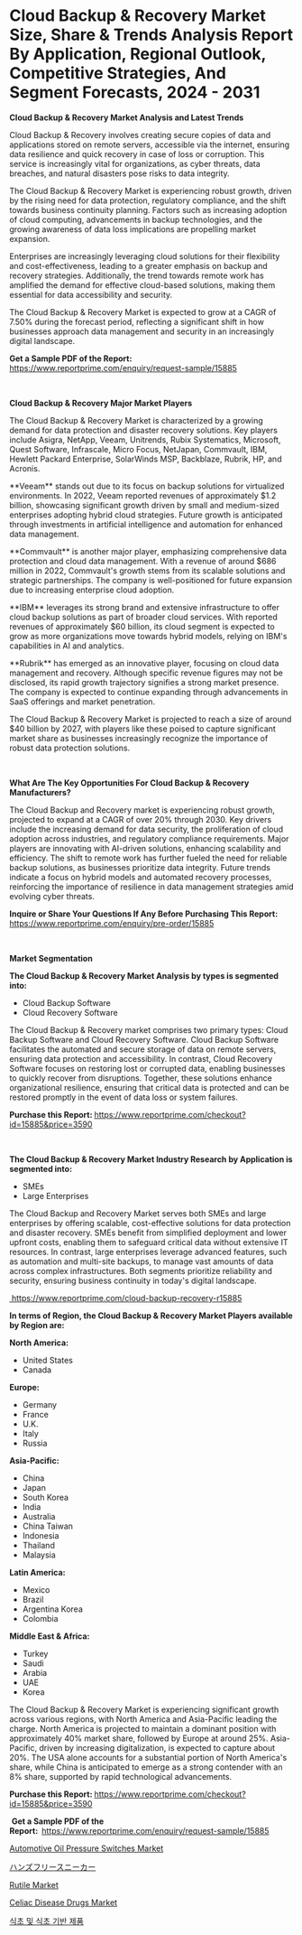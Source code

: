 <p><h1>Cloud Backup & Recovery Market Size, Share & Trends Analysis Report By Application, Regional Outlook, Competitive Strategies, And Segment Forecasts, 2024 - 2031</h1></p><p><strong>Cloud Backup & Recovery Market Analysis and Latest Trends</strong></p>
<p><p>Cloud Backup & Recovery involves creating secure copies of data and applications stored on remote servers, accessible via the internet, ensuring data resilience and quick recovery in case of loss or corruption. This service is increasingly vital for organizations, as cyber threats, data breaches, and natural disasters pose risks to data integrity. </p><p>The Cloud Backup & Recovery Market is experiencing robust growth, driven by the rising need for data protection, regulatory compliance, and the shift towards business continuity planning. Factors such as increasing adoption of cloud computing, advancements in backup technologies, and the growing awareness of data loss implications are propelling market expansion. </p><p>Enterprises are increasingly leveraging cloud solutions for their flexibility and cost-effectiveness, leading to a greater emphasis on backup and recovery strategies. Additionally, the trend towards remote work has amplified the demand for effective cloud-based solutions, making them essential for data accessibility and security.</p><p>The Cloud Backup & Recovery Market is expected to grow at a CAGR of 7.50% during the forecast period, reflecting a significant shift in how businesses approach data management and security in an increasingly digital landscape.</p></p>
<p><strong>Get a Sample PDF of the Report:&nbsp;</strong> <a href="https://www.reportprime.com/enquiry/request-sample/15885">https://www.reportprime.com/enquiry/request-sample/15885</a></p>
<p>&nbsp;</p>
<p><strong>Cloud Backup & Recovery Major Market Players</strong></p>
<p><p>The Cloud Backup & Recovery Market is characterized by a growing demand for data protection and disaster recovery solutions. Key players include Asigra, NetApp, Veeam, Unitrends, Rubix Systematics, Microsoft, Quest Software, Infrascale, Micro Focus, NetJapan, Commvault, IBM, Hewlett Packard Enterprise, SolarWinds MSP, Backblaze, Rubrik, HP, and Acronis.</p><p>**Veeam** stands out due to its focus on backup solutions for virtualized environments. In 2022, Veeam reported revenues of approximately $1.2 billion, showcasing significant growth driven by small and medium-sized enterprises adopting hybrid cloud strategies. Future growth is anticipated through investments in artificial intelligence and automation for enhanced data management.</p><p>**Commvault** is another major player, emphasizing comprehensive data protection and cloud data management. With a revenue of around $686 million in 2022, Commvault's growth stems from its scalable solutions and strategic partnerships. The company is well-positioned for future expansion due to increasing enterprise cloud adoption.</p><p>**IBM** leverages its strong brand and extensive infrastructure to offer cloud backup solutions as part of broader cloud services. With reported revenues of approximately $60 billion, its cloud segment is expected to grow as more organizations move towards hybrid models, relying on IBM's capabilities in AI and analytics.</p><p>**Rubrik** has emerged as an innovative player, focusing on cloud data management and recovery. Although specific revenue figures may not be disclosed, its rapid growth trajectory signifies a strong market presence. The company is expected to continue expanding through advancements in SaaS offerings and market penetration.</p><p>The Cloud Backup & Recovery Market is projected to reach a size of around $40 billion by 2027, with players like these poised to capture significant market share as businesses increasingly recognize the importance of robust data protection solutions.</p></p>
<p>&nbsp;</p>
<p><strong>What Are The Key Opportunities For Cloud Backup & Recovery Manufacturers?</strong></p>
<p><p>The Cloud Backup and Recovery market is experiencing robust growth, projected to expand at a CAGR of over 20% through 2030. Key drivers include the increasing demand for data security, the proliferation of cloud adoption across industries, and regulatory compliance requirements. Major players are innovating with AI-driven solutions, enhancing scalability and efficiency. The shift to remote work has further fueled the need for reliable backup solutions, as businesses prioritize data integrity. Future trends indicate a focus on hybrid models and automated recovery processes, reinforcing the importance of resilience in data management strategies amid evolving cyber threats.</p></p>
<p><strong>Inquire or Share Your Questions If Any Before Purchasing This Report:</strong> <a href="https://www.reportprime.com/enquiry/pre-order/15885">https://www.reportprime.com/enquiry/pre-order/15885</a></p>
<p>&nbsp;</p>
<p><strong>Market Segmentation</strong></p>
<p><strong>The Cloud Backup & Recovery Market Analysis by types is segmented into:</strong></p>
<p><ul><li>Cloud Backup Software</li><li>Cloud Recovery Software</li></ul></p>
<p><p>The Cloud Backup & Recovery market comprises two primary types: Cloud Backup Software and Cloud Recovery Software. Cloud Backup Software facilitates the automated and secure storage of data on remote servers, ensuring data protection and accessibility. In contrast, Cloud Recovery Software focuses on restoring lost or corrupted data, enabling businesses to quickly recover from disruptions. Together, these solutions enhance organizational resilience, ensuring that critical data is protected and can be restored promptly in the event of data loss or system failures.</p></p>
<p><strong>Purchase this Report:&nbsp;</strong><a href="https://www.reportprime.com/checkout?id=15885&price=3590">https://www.reportprime.com/checkout?id=15885&price=3590</a></p>
<p>&nbsp;</p>
<p><strong>The Cloud Backup & Recovery Market Industry Research by Application is segmented into:</strong></p>
<p><ul><li>SMEs</li><li>Large Enterprises</li></ul></p>
<p><p>The Cloud Backup and Recovery Market serves both SMEs and large enterprises by offering scalable, cost-effective solutions for data protection and disaster recovery. SMEs benefit from simplified deployment and lower upfront costs, enabling them to safeguard critical data without extensive IT resources. In contrast, large enterprises leverage advanced features, such as automation and multi-site backups, to manage vast amounts of data across complex infrastructures. Both segments prioritize reliability and security, ensuring business continuity in today's digital landscape.</p></p>
<p><a href="https://www.reportprime.com/cloud-backup-recovery-r15885">&nbsp;https://www.reportprime.com/cloud-backup-recovery-r15885</a></p>
<p><strong>In terms of Region, the Cloud Backup & Recovery Market Players available by Region are:</strong></p>
<p>
    <p> <strong> North America: </strong>
        <ul>
            <li>United States</li>
            <li>Canada</li>
        </ul>
        </p> 
    <p> <strong> Europe: </strong>
        <ul>
            <li>Germany</li>
            <li>France</li>
            <li>U.K.</li>
            <li>Italy</li>
            <li>Russia</li>
        </ul>
        </p> 
    <p> <strong> Asia-Pacific: </strong>
        <ul>
            <li>China</li>
            <li>Japan</li>
            <li>South Korea</li>
            <li>India</li>
            <li>Australia</li>
            <li>China Taiwan</li>
            <li>Indonesia</li>
            <li>Thailand</li>
            <li>Malaysia</li>
        </ul>
        </p> 
    <p> <strong> Latin America: </strong>
        <ul>
            <li>Mexico</li>
            <li>Brazil</li>
            <li>Argentina Korea</li>
            <li>Colombia</li>
        </ul>
        </p> 
    <p> <strong> Middle East & Africa: </strong>
        <ul>
            <li>Turkey</li>
            <li>Saudi</li>
            <li>Arabia</li>
            <li>UAE</li>
            <li>Korea</li>
        </ul>
    </p>
    </p>
<p><p>The Cloud Backup & Recovery Market is experiencing significant growth across various regions, with North America and Asia-Pacific leading the charge. North America is projected to maintain a dominant position with approximately 40% market share, followed by Europe at around 25%. Asia-Pacific, driven by increasing digitalization, is expected to capture about 20%. The USA alone accounts for a substantial portion of North America's share, while China is anticipated to emerge as a strong contender with an 8% share, supported by rapid technological advancements.</p></p>
<p><strong>Purchase this Report: </strong><a href="https://www.reportprime.com/checkout?id=15885&price=3590">https://www.reportprime.com/checkout?id=15885&price=3590</a></p>
<p>&nbsp;<strong>Get a Sample PDF of the Report:&nbsp;&nbsp;</strong><a href="https://www.reportprime.com/enquiry/request-sample/15885">https://www.reportprime.com/enquiry/request-sample/15885</a></p>
<p><strong></strong></p>
<p><p><a href="https://issuu.com/reportprime-2/docs/automotive-oil-pressure-switches-ma_5777ba8ee5df4d">Automotive Oil Pressure Switches Market</a></p><p><a href="https://medium.com/@shade463/hands-free-sneakers-market-%E3%81%AE%E3%82%B0%E3%83%AD%E3%83%BC%E3%83%90%E3%83%AB%E5%B8%82%E5%A0%B4%E6%A6%82%E8%A6%81%E3%81%AF-%E4%B8%96%E7%95%8C%E3%81%8A%E3%82%88%E3%81%B3%E4%B8%BB%E8%A6%81%E5%B8%82%E5%A0%B4%E3%81%AB%E3%81%8A%E3%81%91%E3%82%8B%E6%A5%AD%E7%95%8C%E3%81%AB%E5%BD%B1%E9%9F%BF%E3%82%92%E4%B8%8E%E3%81%88%E3%82%8B%E4%B8%BB%E8%A6%81%E3%81%AA%E3%83%88%E3%83%AC%E3%83%B3%E3%83%89%E3%81%AB%E3%81%A4%E3%81%84%E3%81%A6-%E7%8B%AC%E8%87%AA%E3%81%AE%E8%A6%96%E7%82%B9%E3%82%92%E6%8F%90%E4%BE%9B%E3%81%97%E3%81%BE%E3%81%99-da24a94fc0be">ハンズフリースニーカー</a></p><p><a href="https://medium.com/@jo3xcablin/the-global-rutile-market-is-expected-to-witness-a-compound-annual-growth-rate-cagr-of-13-9-3911bb0e7be2">Rutile Market</a></p><p><a href="https://github.com/prosalinda88/Market-Research-Report-List-6/blob/main/celiac-disease-drugs-market.md">Celiac Disease Drugs Market</a></p><p><a href="https://medium.com/@rekhakhatun65/%EC%84%B8%EA%B3%84-vinegar-and-vinegar-based-products-market-%EC%9D%80-2024%EC%97%90%EC%84%9C-2031%EB%A1%9C-%EC%97%B0%ED%8F%89%EA%B7%A0-%EC%A6%9D%EA%B0%80%EC%9C%A8%EC%9D%84-%EB%B3%B4%EC%9D%BC-%EA%B2%83%EC%9C%BC%EB%A1%9C-%EC%98%88%EC%83%81%EB%90%A9%EB%8B%88%EB%8B%A4-0abb052e9d13">식초 및 식초 기반 제품</a></p></p>